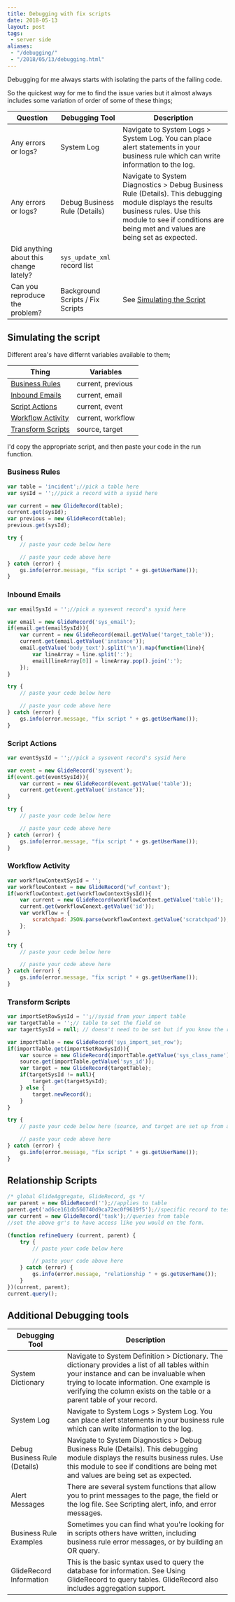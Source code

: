 ```yaml
---
title: Debugging with fix scripts
date: 2018-05-13
layout: post
tags:
 - server side
aliases: 
 - "/debugging/"
 - "/2018/05/13/debugging.html"
---
```


Debugging for me always starts with isolating the parts of the failing code.

So the quickest way for me to find the issue varies but it almost always includes some variation of order of some of these things;

<!--more-->

| Question                               | Debugging Tool                   | Description                                                                                                                                                                                                         |
|----------------------------------------|----------------------------------|---------------------------------------------------------------------------------------------------------------------------------------------------------------------------------------------------------------------|
| Any errors or logs?                    | System Log                       | Navigate to System Logs > System Log. You can place alert statements in your business rule which can write information to the log.                                                                                  |
| Any errors or logs?                    | Debug Business Rule (Details)    | Navigate to System Diagnostics > Debug Business Rule (Details). This debugging module displays the results business rules. Use this module to see if conditions are being met and values are being set as expected. |
| Did anything about this change lately? | `sys_update_xml` record list     |                                                                                                                                                                                                                     |
| Can you reproduce the problem?         | Background Scripts / Fix Scripts | See [Simulating the Script](#simulating-the-script)|

## Simulating the script

Different area's have differnt variables available to them;

| Thing                                   | Variables         |
| --------------------------------------- | ----------------- |
| [Business Rules](#business-rules)       | current, previous |
| [Inbound Emails](#inbound-emails)       | current, email    |
| [Script Actions](#script-actions)       | current, event    |
| [Workflow Activity](#workflow-activity) | current, workflow |
| [Transform Scripts](#transform-scripts) | source, target    |

I'd copy the appropriate script, and then paste your code in the run function.

### Business Rules

```js
var table = 'incident';//pick a table here
var sysId = '';//pick a record with a sysid here

var current = new GlideRecord(table);
current.get(sysId);
var previous = new GlideRecord(table);
previous.get(sysId);

try {
    // paste your code below here

    // paste your code above here
} catch (error) {
    gs.info(error.message, "fix script " + gs.getUserName());
}
```

### Inbound Emails

```js
var emailSysId = '';//pick a sysevent record's sysid here

var email = new GlideRecord('sys_email');
if(email.get(emailSysId)){
    var current = new GlideRecord(email.getValue('target_table'));
    current.get(email.getValue('instance'));
    email.getValue('body_text').split('\n').map(function(line){
        var lineArray = line.split(':');
        email[lineArray[0]] = lineArray.pop().join(':');
    });
}

try {
    // paste your code below here

    // paste your code above here
} catch (error) {
    gs.info(error.message, "fix script " + gs.getUserName());
}
```

### Script Actions

```js
var eventSysId = '';//pick a sysevent record's sysid here

var event = new GlideRecord('sysevent');
if(event.get(eventSysId)){
    var current = new GlideRecord(event.getValue('table'));
    current.get(event.getValue('instance'));
}

try {
    // paste your code below here

    // paste your code above here
} catch (error) {
    gs.info(error.message, "fix script " + gs.getUserName());
}
```

### Workflow Activity

```js
var workflowContextSysId = '';
var workflowContext = new GlideRecord('wf_context');
if(workflowContext.get(workflowContextSysId)){
    var current = new GlideRecord(workflowContext.getValue('table'));
    current.get(workflowConext.getValue('id'));
    var workflow = {
        scratchpad: JSON.parse(workflowContext.getValue('scratchpad'));
    };
}

try {
    // paste your code below here

    // paste your code above here
} catch (error) {
    gs.info(error.message, "fix script " + gs.getUserName());
}
```

### Transform Scripts

```js
var importSetRowSysId = '';//sysid from your import table
var targetTable = '';// table to set the field on
var tagertSysId = null; // doesn't need to be set but if you know the record, you can set this sysid

var importTable = new GlideRecord('sys_import_set_row');
if(importTable.get(importSetRowSysId)){
    var source = new GlideRecord(importTable.getValue('sys_class_name');
    source.get(importTable.getValue('sys_id'));
    var target = new GlideRecord(targetTable);
    if(targetSysId != null){
        target.get(targetSysId);
    } else {
        target.newRecord();
    }
}

try {
    // paste your code below here (source, and target are set up from above)

    // paste your code above here
} catch (error) {
    gs.info(error.message, "fix script " + gs.getUserName());
}
```

## Relationship Scripts

```js
/* global GlideAggregate, GlideRecord, gs */
var parent = new GlideRecord('');//applies to table
parent.get('ad6ce161db560740d9ca72ec0f9619f5');//specific record to test.
var current = new GlideRecord('task');//queries from table
//set the above gr's to have access like you would on the form.

(function refineQuery (current, parent) {
    try {
        // paste your code below here

        // paste your code above here
    } catch (error) {
        gs.info(error.message, "relationship " + gs.getUserName());
    }
})(current, parent);
current.query();
```

## Additional Debugging tools

| Debugging Tool                | Description                                                                                                                                                                                                                                                       |
|-------------------------------|-------------------------------------------------------------------------------------------------------------------------------------------------------------------------------------------------------------------------------------------------------------------|
| System Dictionary             | Navigate to System Definition > Dictionary. The dictionary provides a list of all tables within your instance and can be invaluable when trying to locate information.  One example is verifying the column exists on the table or a parent table of your record. |
| System Log                    | Navigate to System Logs > System Log. You can place alert statements in your business rule which can write information to the log.                                                                                                                                |
| Debug Business Rule (Details) | Navigate to System Diagnostics > Debug Business Rule (Details). This debugging module displays the results business rules. Use this module to see if conditions are being met and values are being set as expected.                                               |
| Alert Messages                | There are several system functions that allow you to print messages to the page, the field or the log file. See Scripting alert, info, and error messages.                                                                                                        |
| Business Rule Examples        | Sometimes you can find what you're looking for in scripts others have written, including business rule error messages, or by building an OR query.                                                                                                                |
| GlideRecord Information       | This is the basic syntax used to query the database for information. See Using GlideRecord to query tables. GlideRecord also includes aggregation support.                                                                                                        |
